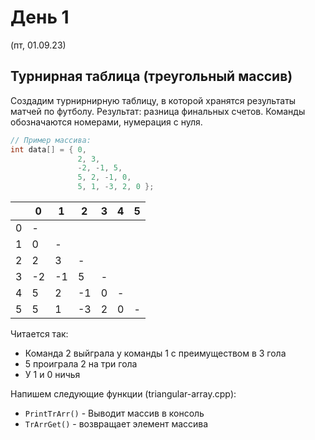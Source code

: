 # День 1
(пт, 01.09.23)

## Турнирная таблица (треугольный массив)

Создадим турнирнирную таблицу, в которой хранятся результаты матчей по футболу.
Результат: разница финальных счетов.
Команды обозначаются номерами, нумерация с нуля.

```cpp
// Пример массива:
int data[] = { 0,
               2, 3,
               -2, -1, 5,
               5, 2, -1, 0,
               5, 1, -3, 2, 0 };
```

|   |  0|  1|  2|  3|  4|  5|
|--:|---|---|---|---|---|---|
|  0| - |   |   |   |   |   |
|  1|  0| - |   |   |   |   |
|  2|  2|  3| - |   |   |   |
|  3| -2| -1|  5| - |   |   |
|  4|  5|  2| -1|  0| - |   |
|  5|  5|  1| -3|  2|  0| - |

Читается так:
- Команда 2 выйграла у команды 1 с преимуществом в 3 гола
- 5 проиграла 2 на три гола
- У 1 и 0 ничья

Напишем следующие функции (triangular-array.cpp):
- `PrintTrArr()` - Выводит массив в консоль
- `TrArrGet()` - возвращает элемент массива
